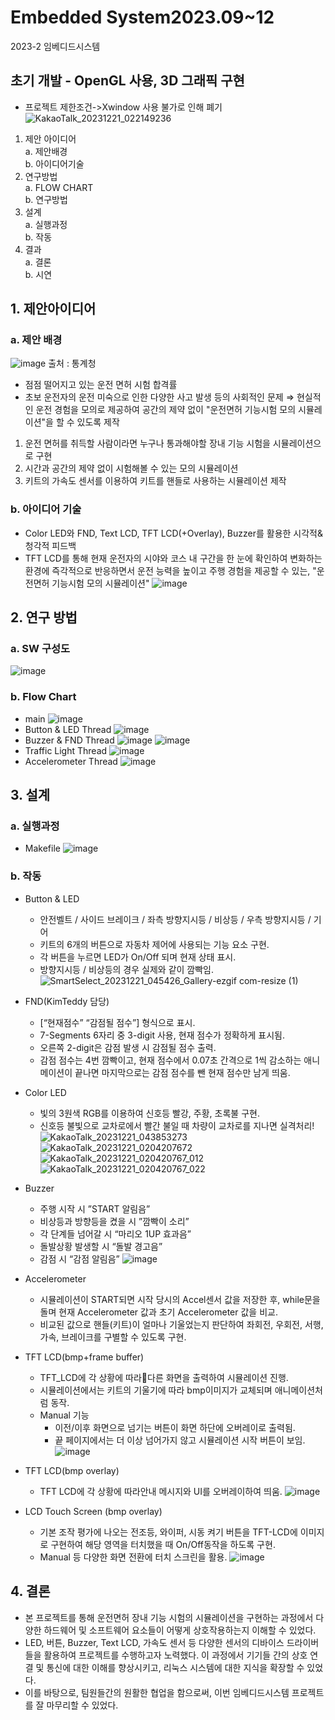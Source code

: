 # Embedded System2023.09~12
2023-2 임베디드시스템
## 초기 개발 - OpenGL 사용, 3D 그래픽 구현
- 프로젝트 제한조건->Xwindow 사용 불가로 인해 폐기
![KakaoTalk_20231221_022149236](https://github.com/KimTeddy/EmbeddedSystem/assets/68770209/f3162c6e-9d3a-416f-9905-bf8205e7b953)


1. 제안 아이디어<br>
    a. 제안배경<br>
    b. 아이디어기술<br>
2. 연구방법<br>
    a. FLOW CHART<br>
    b. 연구방법<br>
3. 설계<br>
    a. 실행과정<br>
    b. 작동<br>
4. 결과<br>
    a. 결론<br>
    b. 시연<br>

## 1. 제안아이디어
### a. 제안 배경
![image](https://github.com/KimTeddy/EmbeddedSystem/assets/68770209/eb7cd5c1-2cbd-42bf-9dfb-511cc9f423d8)
출처 : 통계청
- 점점 떨어지고 있는 운전 면허 시험 합격률
- 초보 운전자의 운전 미숙으로 인한 다양한 사고 발생 등의 사회적인 문제
  ⇒ 현실적인 운전 경험을 모의로 제공하여 공간의 제약 없이 "운전면허 기능시험 모의 시뮬레이션"을 할 수 있도록 제작
1. 운전 면허를 취득할 사람이라면 누구나 통과해야할 장내 기능 시험을 시뮬레이션으로 구현
2. 시간과 공간의 제약 없이 시험해볼 수 있는 모의 시뮬레이션
3. 키트의 가속도 센서를 이용하여 키트를 핸들로 사용하는 시뮬레이션 제작
### b. 아이디어 기술
- Color LED와 FND, Text LCD, TFT LCD(+Overlay), Buzzer를 활용한 시각적&청각적 피드백
- TFT LCD를 통해 현재 운전자의 시야와 코스 내 구간을 한 눈에 확인하여 변화하는 환경에 즉각적으로 반응하면서 운전 능력을 높이고 주행 경험을 제공할 수 있는, "운전면허 기능시험 모의 시뮬레이션"
![image](https://github.com/KimTeddy/EmbeddedSystem/assets/68770209/d1253b36-86ef-41ad-a9e3-b504e5e2abc4)

## 2. 연구 방법
### a. SW 구성도
![image](https://github.com/KimTeddy/EmbeddedSystem/assets/68770209/5a7b5e60-a5e1-49de-bbba-7144e60649db)
### b. Flow Chart
- main
![image](https://github.com/KimTeddy/EmbeddedSystem/assets/68770209/429e666b-5a70-4068-bfca-566aeb9b446a)
- Button & LED Thread
![image](https://github.com/KimTeddy/EmbeddedSystem/assets/68770209/0ca8c03b-cf96-4343-b041-1145b22e1fd5)
- Buzzer & FND Thread
![image](https://github.com/KimTeddy/EmbeddedSystem/assets/68770209/45f769ee-42f9-4b44-8542-2517aacbc28e)
![image](https://github.com/KimTeddy/EmbeddedSystem/assets/68770209/9457c723-9f0b-4f47-9cd1-4894134732ee)
- Traffic Light Thread
![image](https://github.com/KimTeddy/EmbeddedSystem/assets/68770209/4701e529-dc3f-443d-8b3f-81d15c5a0897)
- Accelerometer Thread
![image](https://github.com/KimTeddy/EmbeddedSystem/assets/68770209/c5326f79-51d9-4c33-9a03-ea0291902abc)


## 3. 설계
### a. 실행과정
- Makefile
![image](https://github.com/KimTeddy/EmbeddedSystem/assets/68770209/a7d0351b-880a-400c-99fc-51c55a3d215d)
### b. 작동
- Button & LED
    - 안전벨트 / 사이드 브레이크 / 좌측 방향지시등 / 비상등 / 우측 방향지시등 / 기어
    - 키트의 6개의 버튼으로 자동차 제어에 사용되는 기능 요소 구현.
    - 각 버튼을 누르면 LED가 On/Off 되며 현재 상태 표시.
    - 방향지시등 / 비상등의 경우 실제와 같이 깜빡임.
![SmartSelect_20231221_045426_Gallery-ezgif com-resize (1)](https://github.com/KimTeddy/EmbeddedSystem/assets/68770209/c238fb3c-0429-45bb-b0aa-87307b4b4a45)

- FND(KimTeddy 담당)
    - [“현재점수” “감점될 점수”] 형식으로 표시.
    - 7-Segments 6자리 중 3-digit 사용, 현재 점수가 정확하게 표시됨.
    - 오른쪽 2-digit은 감점 발생 시 감점될 점수 출력.
    - 감점 점수는 4번 깜빡이고, 현재 점수에서 0.07초 간격으로 1씩 감소하는 애니메이션이 끝나면 마지막으로는 감점 점수를 뺀 현재 점수만 남게 띄움.
- Color LED
    - 빛의 3원색 RGB를 이용하여 신호등 빨강, 주황, 초록불 구현.
    - 신호등 불빛으로 교차로에서 빨간 불일 때  차량이 교차로를 지나면 실격처리!
![KakaoTalk_20231221_043853273](https://github.com/KimTeddy/EmbeddedSystem/assets/68770209/401bddce-b0d8-4e9d-9b4e-1ff345532bfd)
![KakaoTalk_20231221_0204207672](https://github.com/KimTeddy/EmbeddedSystem/assets/68770209/5a65d307-c6f9-4ef5-82f6-a2ff4a761b83)
![KakaoTalk_20231221_020420767_012](https://github.com/KimTeddy/EmbeddedSystem/assets/68770209/e7959895-1e8b-4d28-a253-44b56ab01573)
![KakaoTalk_20231221_020420767_022](https://github.com/KimTeddy/EmbeddedSystem/assets/68770209/7fe07c0a-176e-45c8-9bf3-665bd88b67e1)
- Buzzer
    - 주행 시작 시 ”START 알림음”
    - 비상등과 방향등을 켰을 시 ”깜빡이 소리”
    - 각 단계들 넘어갈 시 “마리오 1UP 효과음”
    - 돌발상황 발생할 시 “돌발 경고음”
    - 감점 시 “감점 알림음”
![image](https://github.com/KimTeddy/EmbeddedSystem/assets/68770209/4a49148f-f573-40c6-8300-93b713def9d0)
- Accelerometer
    - 시뮬레이션이 START되면 시작 당시의 Accel센서 값을 저장한 후, while문을 돌며 현재 Accelerometer 값과 초기 Accelerometer 값을 비교.
    - 비교된 값으로 핸들(키트)이 얼마나 기울었는지 판단하여 좌회전, 우회전, 서행, 가속, 브레이크를 구별할 수 있도록 구현.
- TFT LCD(bmp+frame buffer)
    - TFT_LCD에 각 상황에 따라다른 화면을 출력하여 시뮬레이션 진행.
    - 시뮬레이션에서는 키트의 기울기에 따라 bmp이미지가 교체되며 애니메이션처럼 동작.
    - Manual 기능
        - 이전/이후 화면으로 넘기는 버튼이 화면 하단에 오버레이로 출력됨.
        - 끝 페이지에서는 더 이상 넘어가지 않고 시뮬레이션 시작 버튼이 보임.
![image](https://github.com/KimTeddy/EmbeddedSystem/assets/68770209/c65bba4a-af38-42fb-9802-1d625703c9c3)
- TFT LCD(bmp overlay)
    - TFT LCD에 각 상황에 따라안내 메시지와 UI를 오버레이하여 띄움.
![image](https://github.com/KimTeddy/EmbeddedSystem/assets/68770209/cce5b93e-e409-4bcf-89c7-c4d8b8f7ce8c)
- LCD Touch Screen (bmp overlay)
    - 기본 조작 평가에 나오는 전조등, 와이퍼, 시동 켜기 버튼을 TFT-LCD에 이미지로 구현하여 해당 영역을 터치했을 때 On/Off동작을 하도록 구현.
    - Manual 등 다양한 화면 전환에 터치 스크린을 활용.
![image](https://github.com/KimTeddy/EmbeddedSystem/assets/68770209/f39ba0ea-6e4a-4920-a427-c17ef7a04511)

## 4. 결론
- 본 프로젝트를 통해 운전면허 장내 기능 시험의 시뮬레이션을 구현하는 과정에서 다양한 하드웨어 및 소프트웨어 요소들이 어떻게 상호작용하는지 이해할 수 있었다. 
- LED, 버튼, Buzzer, Text LCD, 가속도 센서 등 다양한 센서의 디바이스 드라이버들을 활용하여 프로젝트를 수행하고자 노력했다. 이 과정에서 기기들 간의 상호 연결 및 통신에 대한 이해를 향상시키고, 리눅스 시스템에 대한 지식을 확장할 수 있었다. 
- 이를 바탕으로, 팀원들간의 원활한 협업을 함으로써, 이번 임베디드시스템 프로젝트를 잘 마무리할 수 있었다.
